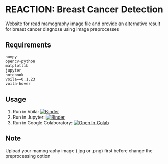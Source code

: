 # REACTION: Breast Cancer Detection
Website for read mamography image file and provide an alternative result for breast cancer diagnose using image preprocesses

## Requirements
```
numpy
opencv-python
matplotlib
jupyter
notebook
voila==0.1.23
voila-hover
```

## Usage
1. Run in Voila: [![Binder](https://mybinder.org/badge_logo.svg)](https://mybinder.org/v2/gh/azizahregina/REACTION/master?urlpath=%2Fvoila%2Frender%2FREACTION.ipynb) 
2. Run in Jupyter: [![Binder](https://mybinder.org/badge_logo.svg)](https://mybinder.org/v2/gh/azizahregina/REACTION/master?filepath=REACTION.ipynb) 
3. Run in Google Colaboratory: [![Open In Colab](https://colab.research.google.com/assets/colab-badge.svg)](https://colab.research.google.com/github/azizahregina/REACTION/blob/master/REACTION.ipynb)

## Note
Upload your mamography image (.jpg or .png) first before change the preprocessing option
